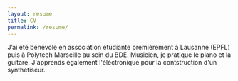 ```yaml
---
layout: resume
title: CV
permalink: /resume/
---
```


J’ai été bénévole en association étudiante premièrement à Lausanne (EPFL) puis à Polytech Marseille au sein du BDE. Musicien, je pratique le piano et la guitare. J'apprends également l'éléctronique pour la contstruction d'un synthétiseur.
